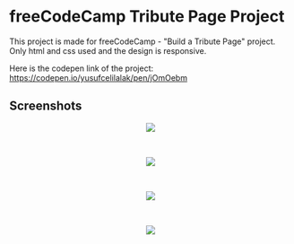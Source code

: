 # freeCodeCamp Tribute Page Project

This project is made for freeCodeCamp - "Build a Tribute Page" project. Only html and css used and the design is responsive.

Here is the codepen link of the project: https://codepen.io/yusufcelilalak/pen/jOmOebm

## Screenshots
<p align="center">
<img src = "https://user-images.githubusercontent.com/68435653/124039629-fe3f7880-da0b-11eb-811c-7a5a13b816f7.png">
</p>
<br/>

<p align="center">
<img src = "https://user-images.githubusercontent.com/68435653/124039711-29c26300-da0c-11eb-9714-9eaf1ac53174.png">
</p>
<br/>

<p align="center">
<img src = "https://user-images.githubusercontent.com/68435653/124039788-4bbbe580-da0c-11eb-9943-6a4040a00717.png">
</p>
<br/>

<p align="center">
<img src = "https://user-images.githubusercontent.com/68435653/124039886-786ffd00-da0c-11eb-9e76-d30434b551a0.png">
</p>
<br/>

